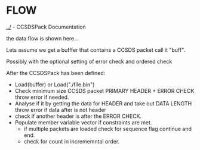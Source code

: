 # FLOW

[../](README.md) - CCSDSPack Documentation

the data flow is shown here...

Lets assume we get a bufffer that contains a CCSDS packet call it "buff".

Possibly with the optional setting of error check and ordered check

After the CCSDSPack has been defined:
* Load(buffer) or Load("./file.bin")
* Check minimum size CCSDS packet PRIMARY HEADER + ERROR CHECK throw error if needed.
* Analyse if it by getting the data for HEADER and take out DATA LENGTH throw error if data after is not header
* check if another header is after the ERROR CHECK.
* Populate member variable vector if constraints are met.
  * if multiple packets are loaded check for sequence flag continue and end.
  * check for count in incrememntal order.

